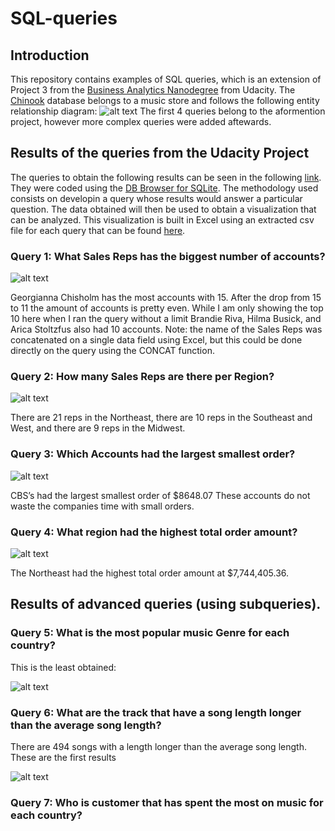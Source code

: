 # SQL-queries
## Introduction
This repository contains examples of SQL queries, which is an extension of Project 3 from the [Business Analytics Nanodegree](https://www.udacity.com/course/business-analytics-nanodegree--nd098) from Udacity. The [Chinook](https://github.com/npuente/SQL-queries/blob/master/chinook.db) database belongs to a music store and follows the following entity relationship diagram:
![alt text](https://github.com/npuente/SQL-queries/blob/master/Images/erd.png?raw=true)
The first 4 queries belong to the aformention project, however more complex queries were added aftewards.

## Results of the queries from the Udacity Project
The queries to obtain the following results can be seen in the following [link](https://github.com/npuente/SQL-queries/blob/master/Queries). They were coded using the [DB Browser for SQLite](http://sqlitebrowser.org/). The methodology used consists on developin a query whose results would answer a particular question. The data obtained will then be used to obtain a visualization that can be analyzed. This visualization is built in Excel using an extracted csv file for each query that can be found [here](https://github.com/npuente/SQL-queries/tree/master/data_from_queries).

### Query 1: What Sales Reps has the biggest number of accounts?
![alt text](https://github.com/npuente/SQL-queries/blob/master/Images/q1.png?raw_true)

Georgianna Chisholm has the most accounts with 15.
After the drop from 15 to 11 the amount of accounts is pretty even. While I am only showing the top 10 here when I ran the query without a limit Brandie Riva, Hilma Busick, and Arica Stoltzfus also had 10 accounts.
Note: the name of the Sales Reps was concatenated on a single data field using Excel, but this could be done directly on the query using the CONCAT function.

### Query 2: How many Sales Reps are there per Region?
![alt text](https://github.com/npuente/SQL-queries/blob/master/Images/q2.png?raw_true)

There are 21 reps in the Northeast, there are 10 reps in the Southeast and West, and there are 9 reps in the Midwest.

### Query 3: Which Accounts had the largest smallest order?
![alt text](https://github.com/npuente/SQL-queries/blob/master/Images/q3.png?raw_true)

CBS’s had the largest smallest order of $8648.07
These accounts do not waste the companies time with small orders.

### Query 4: What region had the highest total order amount?
![alt text](https://github.com/npuente/SQL-queries/blob/master/Images/q4.png?raw_true)

The Northeast had the highest total order amount at $7,744,405.36.

## Results of advanced queries (using subqueries).
### Query 5: What is the most popular music Genre for each country?
This is the least obtained:

![alt text](https://github.com/npuente/SQL-queries/blob/master/Images/q5.png?raw_true)

### Query 6: What are the track that have a song length longer than the average song length?
There are 494 songs with a length longer than the average song length. These are the first results

![alt text](https://github.com/npuente/SQL-queries/blob/master/Images/q6.png?raw_true)

### Query 7: Who is customer that has spent the most on music for each country?

